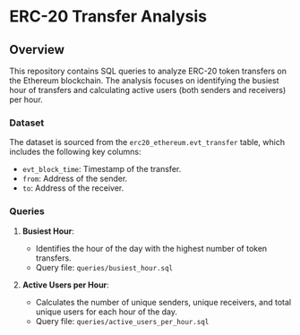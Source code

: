 # ERC-20 Transfer Analysis

## Overview
This repository contains SQL queries to analyze ERC-20 token transfers on the Ethereum blockchain. The analysis focuses on identifying the busiest hour of transfers and calculating active users (both senders and receivers) per hour.

### Dataset
The dataset is sourced from the `erc20_ethereum.evt_transfer` table, which includes the following key columns:
- `evt_block_time`: Timestamp of the transfer.
- `from`: Address of the sender.
- `to`: Address of the receiver.

### Queries
1. **Busiest Hour**:
   - Identifies the hour of the day with the highest number of token transfers.
   - Query file: `queries/busiest_hour.sql`

2. **Active Users per Hour**:
   - Calculates the number of unique senders, unique receivers, and total unique users for each hour of the day.
   - Query file: `queries/active_users_per_hour.sql`

